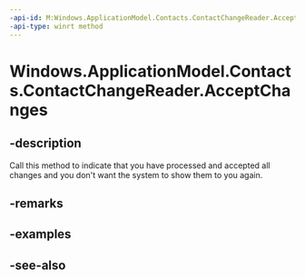 ----api-id: M:Windows.ApplicationModel.Contacts.ContactChangeReader.AcceptChanges
-api-type: winrt method
---<!-- Method syntaxpublic void AcceptChanges()--># Windows.ApplicationModel.Contacts.ContactChangeReader.AcceptChanges## -descriptionCall this method to indicate that you have processed and accepted all changes and you don't want the system to show them to you again.## -remarks## -examples## -see-also